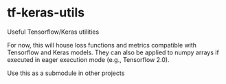 # tf-keras-utils
Useful Tensorflow/Keras utilities

For now, this will house loss functions and metrics compatible with Tensorflow and Keras models. They can also be applied to numpy arrays if executed in eager execution mode (e.g., Tensorflow 2.0).

Use this as a submodule in other projects
